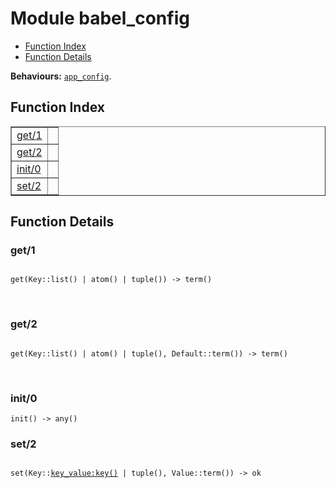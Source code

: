 

# Module babel_config #
* [Function Index](#index)
* [Function Details](#functions)

__Behaviours:__ [`app_config`](app_config.md).

<a name="index"></a>

## Function Index ##


<table width="100%" border="1" cellspacing="0" cellpadding="2" summary="function index"><tr><td valign="top"><a href="#get-1">get/1</a></td><td></td></tr><tr><td valign="top"><a href="#get-2">get/2</a></td><td></td></tr><tr><td valign="top"><a href="#init-0">init/0</a></td><td></td></tr><tr><td valign="top"><a href="#set-2">set/2</a></td><td></td></tr></table>


<a name="functions"></a>

## Function Details ##

<a name="get-1"></a>

### get/1 ###

<pre><code>
get(Key::list() | atom() | tuple()) -&gt; term()
</code></pre>
<br />

<a name="get-2"></a>

### get/2 ###

<pre><code>
get(Key::list() | atom() | tuple(), Default::term()) -&gt; term()
</code></pre>
<br />

<a name="init-0"></a>

### init/0 ###

`init() -> any()`

<a name="set-2"></a>

### set/2 ###

<pre><code>
set(Key::<a href="key_value.md#type-key">key_value:key()</a> | tuple(), Value::term()) -&gt; ok
</code></pre>
<br />

